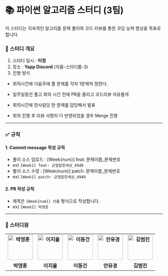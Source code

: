 # 📚 파이썬 알고리즘 스터디 (3팀)
이 스터디는 지속적인 알고리즘 문제 풀이와 코드 리뷰를 통한 코딩 능력 향상을 목표로 합니다.

### 📖 스터디 개요
1. 스터디 일시 : **미정**
2. 장소 : **Yapp Discord** (자율-스터디룸-3)
3. 진행 방식
- 회의시간에 다음주에 풀 문제를 각자 1문제씩 정한다.

- 일주일동안 풀고 회의 시간 전에 PR을 올리고 코드리뷰 자유롭게

- 회의시간에 한사람당 한 문제를 담당해서 발표

- 회의 진행 후 리뷰 사항이 다 반영되었을 경우 Merge 진행

---
### :white_check_mark: 규칙
#### 1. Commit message 작성 규칙
- 풀이 소스 업로드 : [Week{num}] feat: 문제이름_문제번호
- ex) `[Week1] feat: 균형잡힌세상_4949`
- 풀이 소스 수정 : [Week{num}] patch: 문제이름_문제번호
- ex) `[Week1] patch: 균형잡힌세상_4949`
#### 2. PR 작성 규칙
- 제목은 `[Week{num}] 이름` 형식으로 작성합니다.
- ex) `[Week1] 박영훈`
---

### 🤼 스터디원
<table style="font-weight : bold">
    <tr>
        <td align="center">
            <a href="https://github.com/Park-Young-Hun">                 
                <img alt="박영훈" src="https://avatars.githubusercontent.com/Park-Young-Hun" width="80" />            
            </a>
        </td>
        <td align="center">
            <a href="https://github.com/ashlovesliitea">                 
                <img alt="이지율" src="https://avatars.githubusercontent.com/ashlovesliitea" width="80" />            
            </a>
        </td>
        <td align="center">
            <a href="https://github.com/activedg">                 
                <img alt="이동건" src="https://avatars.githubusercontent.com/activedg" width="80" />            
            </a>
        </td>
        <td align="center">
            <a href="https://github.com/anyukyung">                 
                <img alt="안유경" src="https://avatars.githubusercontent.com/anyukyung" width="80" />            
            </a>
        </td>
        <td align="center">
            <a href="https://github.com/jinsim">                 
                <img alt="김범진" src="https://avatars.githubusercontent.com/jinsim" width="80" />            
            </a>
        </td>
    </tr>
    <tr>
        <td align="center">박영훈</td>
        <td align="center">이지율</td>
        <td align="center">이동건</td>
        <td align="center">안유경</td>
        <td align="center">김범진</td>
    </tr>
</table>
